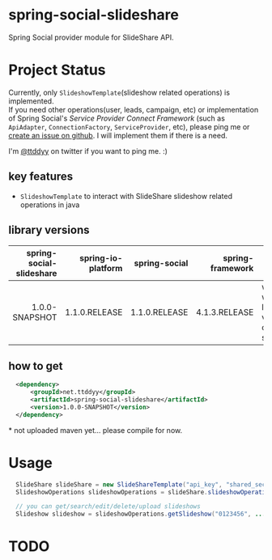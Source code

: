 # spring-social-slideshare

Spring Social provider module for SlideShare API.


# Project Status

Currently, only `SlideshowTemplate`(slideshow related operations) is implemented.  
If you need other operations(user, leads, campaign, etc) or implementation of Spring Social's _Service Provider 
Connect Framework_ (such as `ApiAdapter`, `ConnectionFactory`, `ServiceProvider`, etc), please ping me or [create an 
issue on github](https://github.com/ttddyy/spring-social-slideshare/issues). 
I will implement them if there is a need.

I'm [@ttddyy](https://twitter.com/ttddyy) on twitter if you want to ping me. :)   


## key features

- `SlideshowTemplate` to interact with SlideShare slideshow related operations in java 


## library versions

| spring-social-slideshare | spring-io-platform | spring-social | spring-framework |                                note |
| ------------------------:| ------------------:|--------------:|-----------------:| ------------------------------------| 
|           1.0.0-SNAPSHOT |      1.1.0.RELEASE | 1.1.0.RELEASE |    4.1.3.RELEASE |   work with later version of spring |

## how to get


```xml
  <dependency>
      <groupId>net.ttddyy</groupId>
      <artifactId>spring-social-slideshare</artifactId>
      <version>1.0.0-SNAPSHOT</version>
  </dependency>
```
\* not uploaded maven yet... please compile for now.

# Usage

```java
  SlideShare slideShare = new SlideShareTemplate("api_key", "shared_secret");
  SlideshowOperations slideshowOperations = slideShare.slideshowOperations();

  // you can get/search/edit/delete/upload slideshows
  Slideshow slideshow = slideshowOperations.getSlideshow("0123456", ...);
```

# TODO


